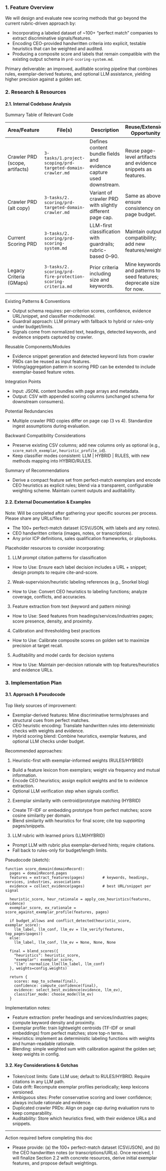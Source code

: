 <!--
Purpose: Research PRD to design enhanced scoring methods using labeled exemplars and founder heuristics.
Description: This document follows `.claude/commands/3a-backend-phase/create-research-doc.md` and explores new
scoring strategies leveraging a 100+ perfect-match dataset and CEO-provided handwritten heuristics. It aligns with
existing crawler and scoring PRDs and defines a plan for feature extraction, modeling, and evaluation.
Key Sections: Feature Overview; Internal Codebase Analysis; External Documentation & Examples; Implementation Plan;
Key Considerations & Gotchas.
-->

<!-- AIDEV-NOTE: Use alongside `3-tasks/2. scoring/prd-scoring-system.md` and crawler PRDs. -->
<!-- AIDEV-NOTE: Keep scoring weights configurable and make evidence URLs/snippets auditable. -->

### 1. Feature Overview

We will design and evaluate new scoring methods that go beyond the current rubric-driven approach by:

- Incorporating a labeled dataset of ~100+ “perfect match” companies to extract discriminative signals/features.
- Encoding CEO-provided handwritten criteria into explicit, testable heuristics that can be weighted and audited.
- Producing a composite score and labels that remain compatible with the existing output schema in `prd-scoring-system.md`.

Primary deliverable: an improved, auditable scoring pipeline that combines rules, exemplar-derived features, and optional LLM assistance, yielding higher precision against a golden set.

### 2. Research & Resources

#### 2.1. Internal Codebase Analysis

Summary Table of Relevant Code

| Area/Feature                   | File(s)                                                      | Description                                                         | Reuse/Extension Opportunity                                          |
| ------------------------------ | ------------------------------------------------------------ | ------------------------------------------------------------------- | -------------------------------------------------------------------- |
| Crawler PRD (scope, artifacts) | `3-tasks/1.project-scoping/prd-targeted-domain-crawler.md`   | Defines content bundle fields and evidence capture used downstream. | Reuse page-level artifacts and evidence snippets as features.        |
| Crawler PRD (alt copy)         | `3-tasks/2. scoring/prd-targeted-domain-crawler.md`          | Variant of crawler PRD with slightly different page cap.            | Same as above; ensure consistency on page budget.                    |
| Current Scoring PRD            | `3-tasks/2. scoring/prd-scoring-system.md`                   | LLM-first classification with guardrails; rubric-based 0–90.        | Maintain output compatibility; add new features/weights.             |
| Legacy Criteria (GMaps)        | `3-tasks/2. scoring/prd-fire-protection-scoring-criteria.md` | Prior criteria including size and keywords.                         | Mine keywords and patterns to seed features; deprecate size for now. |

Existing Patterns & Conventions

- Output schema requires: per-criterion scores, confidence, evidence URL/snippet, and classifier mode/model.
- Guardrail approach: LLM primary with fallback to hybrid or rules-only under budget/limits.
- Signals come from normalized text, headings, detected keywords, and evidence snippets captured by crawler.

Reusable Components/Modules

- Evidence snippet generation and detected keyword lists from crawler PRDs can be reused as input features.
- Voting/aggregation pattern in scoring PRD can be extended to include exemplar-based feature votes.

Integration Points

- Input: JSONL content bundles with page arrays and metadata.
- Output: CSV with appended scoring columns (unchanged schema for downstream consumers).

Potential Redundancies

- Multiple crawler PRD copies differ on page cap (3 vs 4). Standardize ingest assumptions during evaluation.

Backward Compatibility Considerations

- Preserve existing CSV columns; add new columns only as optional (e.g., `score_match_exemplar`, `heuristic_profile_id`).
- Keep classifier modes consistent: LLM | HYBRID | RULES, with new methods mapping into HYBRID/RULES.

Summary of Recommendations

- Derive a compact feature set from perfect-match exemplars and encode CEO heuristics as explicit rules; blend via a transparent, configurable weighting scheme. Maintain current outputs and auditability.

#### 2.2. External Documentation & Examples

Note: Will be completed after gathering your specific sources per process. Please share any URLs/files for:

- The 100+ perfect-match dataset (CSV/JSON, with labels and any notes).
- CEO handwritten criteria (images, notes, or transcriptions).
- Any prior ICP definitions, sales qualification frameworks, or playbooks.

Placeholder resources to consider incorporating:

1. LLM prompt citation patterns for classification

- How to Use: Ensure each label decision includes a URL + snippet; design prompts to require cite-and-score.

2. Weak-supervision/heuristic labeling references (e.g., Snorkel blog)

- How to Use: Convert CEO heuristics to labeling functions; analyze coverage, conflicts, and accuracies.

3. Feature extraction from text (keyword and pattern mining)

- How to Use: Seed features from headings/services/industries pages; score presence, density, and proximity.

4. Calibration and thresholding best practices

- How to Use: Calibrate composite scores on golden set to maximize precision at target recall.

5. Auditability and model cards for decision systems

- How to Use: Maintain per-decision rationale with top features/heuristics and evidence URLs.

### 3. Implementation Plan

#### 3.1. Approach & Pseudocode

Top likely sources of improvement:

- Exemplar-derived features: Mine discriminative terms/phrases and structural cues from perfect matches.
- CEO heuristic encoding: Translate handwritten rules into deterministic checks with weights and evidence.
- Hybrid scoring blend: Combine heuristics, exemplar features, and optional LLM checks under budget.

Recommended approaches:

1. Heuristic-first with exemplar-informed weights (RULES/HYBRID)

- Build a feature lexicon from exemplars; weight via frequency and mutual information.
- Encode CEO heuristics; assign explicit weights and tie to evidence extraction.
- Optional LLM verification step when signals conflict.

2. Exemplar similarity with centroid/prototype matching (HYBRID)

- Create TF-IDF or embedding prototype from perfect matches; score cosine similarity per domain.
- Blend similarity with heuristics for final score; cite top supporting pages/snippets.

3. LLM rubric with learned priors (LLM/HYBRID)

- Prompt LLM with rubric plus exemplar-derived hints; require citations.
- Fall back to rules-only for budget/length limits.

Pseudocode (sketch):

```pseudocode
function score_domain(domainRecord):
  pages = domainRecord.pages
  features = extract_features(pages)        # keywords, headings, services, industries, associations
  evidence = collect_evidence(pages)        # best URL/snippet per signal

  heuristic_score, heur_rationale = apply_ceo_heuristics(features, evidence)
  exemplar_score, ex_rationale = score_against_exemplar_profile(features, pages)

  if budget_allows and conflict_detected(heuristic_score, exemplar_score):
    llm_label, llm_conf, llm_ev = llm_verify(features, top_pages(pages))
  else:
    llm_label, llm_conf, llm_ev = None, None, None

  final = blend_scores({
    "heuristics": heuristic_score,
    "exemplar": exemplar_score,
    "llm": normalize_llm(llm_label, llm_conf)
  }, weights=config.weights)

  return {
    scores: map_to_schema(final),
    confidence: compute_confidence(final),
    evidence: select_best_evidence(evidence, llm_ev),
    classifier_mode: choose_mode(llm_ev)
  }
```

Implementation notes:

- Feature extraction: prefer headings and services/industries pages; compute keyword density and proximity.
- Exemplar profile: train lightweight centroids (TF-IDF or small embeddings) from perfect matches; store top-n terms.
- Heuristics: implement as deterministic labeling functions with weights and human-readable rationale.
- Blending: simple weighted sum with calibration against the golden set; keep weights in config.

#### 3.2. Key Considerations & Gotchas

- Token/cost limits: Gate LLM use; default to RULES/HYBRID. Require citations in any LLM path.
- Data drift: Recompute exemplar profiles periodically; keep lexicons versioned.
- Ambiguous sites: Prefer conservative scoring and lower confidence; always include rationale and evidence.
- Duplicated crawler PRDs: Align on page cap during evaluation runs to keep comparability.
- Auditability: Store which heuristics fired, with their evidence URLs and snippets.

---

Action required before completing this doc

- Please provide: (a) the 100+ perfect-match dataset (CSV/JSON), and (b) the CEO handwritten notes (or transcriptions/URLs). Once received, I will finalize Section 2.2 with concrete resources, derive initial exemplar features, and propose default weightings.
